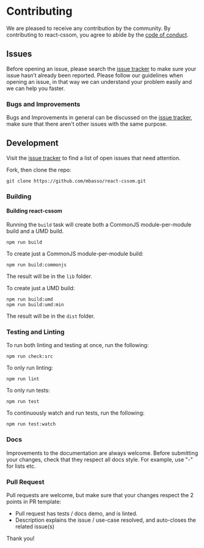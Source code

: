 # Contributing

We are pleased to receive any contribution by the community. By contributing to react-cssom, you agree to abide by the [code of conduct](https://github.com/mbasso/react-cssom/blob/master/CODE_OF_CONDUCT.md).

## Issues

Before opening an issue, please search the [issue tracker](https://github.com/mbasso/react-cssom/issues) to make sure your issue hasn’t already been reported.
Please follow our guidelines when opening an issue, in that way we can understand your problem easily and we can help you faster.

### Bugs and Improvements

Bugs and Improvements in general can be discussed on the [issue tracker](https://github.com/mbasso/react-cssom/issues), make sure that there aren't other issues with the same purpose.

## Development

Visit the [issue tracker](https://github.com/mbasso/react-cssom/issues) to find a list of open issues that need attention.

Fork, then clone the repo:

```
git clone https://github.com/mbasso/react-cssom.git
```

### Building

#### Building react-cssom

Running the `build` task will create both a CommonJS module-per-module build and a UMD build.
```
npm run build
```

To create just a CommonJS module-per-module build:

```
npm run build:commonjs

```

The result will be in the `lib` folder.

To create just a UMD build:
```
npm run build:umd
npm run build:umd:min
```

The result will be in the `dist` folder.

### Testing and Linting

To run both linting and testing at once, run the following:

```
npm run check:src
```

To only run linting:

```
npm run lint
```

To only run tests:

```
npm run test
```

To continuously watch and run tests, run the following:

```
npm run test:watch
```

### Docs

Improvements to the documentation are always welcome. Before submitting your changes, check that they respect all docs style.
For example, use "-" for lists etc.

### Pull Request

Pull requests are welcome, but make sure that your changes respect the 2 points in PR template:

- Pull request has tests / docs demo, and is linted.
- Description explains the issue / use-case resolved, and auto-closes the related issue(s)

Thank you!
